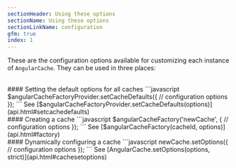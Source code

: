 ```yaml
---
sectionHeader: Using these options
sectionName: Using these options
sectionLinkName: configuration
gfm: true
index: 1
---
```

These are the configuration options available for customizing each instance of `AngularCache`. They can be used in three places:

<br>
#### Setting the default options for all caches
```javascript
$angularCacheFactoryProvider.setCacheDefaults({
    // configuration options
});
```
See [$angularCacheFactoryProvider.setCacheDefaults(options)](api.html#setcachedefaults)

<br>
#### Creating a cache
```javascript
$angularCacheFactory('newCache', {
    // configuration options
});
```
See [$angularCacheFactory(cacheId, options)](api.html#factory)

<br>
#### Dynamically configuring a cache
```javascript
newCache.setOptions({
    // configuration options
});
```
See [AngularCache.setOptions(options, strict)](api.html#cachesetoptions)